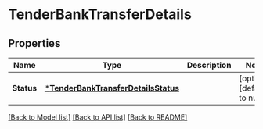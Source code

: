 # TenderBankTransferDetails

## Properties
Name | Type | Description | Notes
------------ | ------------- | ------------- | -------------
**Status** | [***TenderBankTransferDetailsStatus**](TenderBankTransferDetailsStatus.md) |  | [optional] [default to null]

[[Back to Model list]](../README.md#documentation-for-models) [[Back to API list]](../README.md#documentation-for-api-endpoints) [[Back to README]](../README.md)


